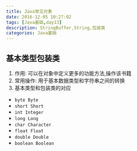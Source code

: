 ```yaml
---
title: Java常见对象
date: 2016-12-05 10:27:02
tags: [Java基础,day13]
description: StringBuffer,String,包装类
categories: Java基础
---
```

## 基本类型包装类
1. 作用: 可以在对象中定义更多的功能方法,操作该书籍
2. 常用操作: 用于基本数据类型和字符串之间的转换
3. 基本类型和包装类的对应
  - `byte Byte`
  - `short Short`
  - `int Integer`
  - `long Long`
  - `char Character`
  - `float Float`
  - `double Double`
  - `boolean Boolean`
  
